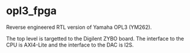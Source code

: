 opl3_fpga
=========
Reverse engineered RTL version of Yamaha OPL3 (YM262).

The top level is targetted to the Digilent ZYBO board. The interface to the CPU is AXI4-Lite and the interface to the DAC is I2S.
